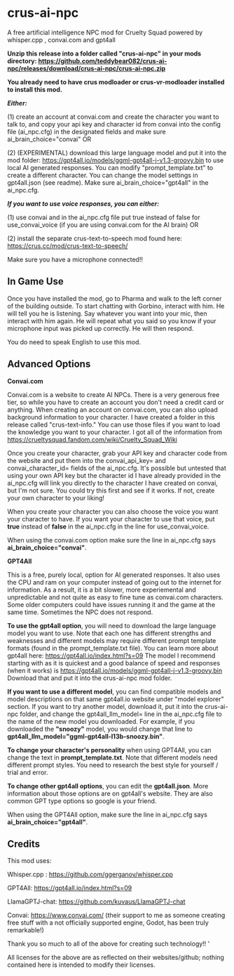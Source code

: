 # crus-ai-npc
 A free artificial intelligence NPC mod for Cruelty Squad powered by whisper.cpp , convai.com and gpt4all


**Unzip this release into a folder called "crus-ai-npc" in your mods directory: https://github.com/teddybear082/crus-ai-npc/releases/download/crus-ai-npc/crus-ai-npc.zip**


**You already need to have crus modloader or crus-vr-modloader installed to install this mod.**

***Either:***

(1) create an account at convai.com and create the character you want to talk to, and copy your api key and character id from convai into the config file (ai_npc.cfg) in the designated fields and make sure ai_brain_choice="convai" OR

(2) (EXPERIMENTAL) download this large language model and put it into the mod folder: https://gpt4all.io/models/ggml-gpt4all-j-v1.3-groovy.bin to use local AI generated responses. You can modify "prompt_template.txt" to create a different character. You can change the model settings in gpt4all.json (see readme). Make sure ai_brain_choice="gpt4all" in the ai_npc.cfg.

***If you want to use voice responses, you can either:***

(1) use convai and in the ai_npc.cfg file put true instead of false for use_convai_voice (if you are using convai.com for the AI brain) OR

(2) install the separate crus-text-to-speech mod found here: https://crus.cc/mod/crus-text-to-speech/

Make sure you have a microphone connected!!

## In Game Use

Once you have installed the mod, go to Pharma and walk to the left corner of the building outside.  To start chatting with Gorbino, interact with him.  He will tell you he is listening.  Say whatever you want into your mic, then interact with him again.  He will repeat what you said so you know if your microphone input was picked up correctly.  He will then respond.

You do need to speak English to use this mod.


## Advanced Options

**Convai.com**

Convai.com is a website to create AI NPCs.  There is a very generous free tier, so while you have to create an account you don't need a credit card or anything.  When creating an account on convai.com, you can also upload background information to your character.  I have created a folder in this release called "crus-text-info."  You can use those files if you want to load the knowledge you want to your character.  I got all of the information from https://crueltysquad.fandom.com/wiki/Cruelty_Squad_Wiki

Once you create your character, grab your API key and character code from the website and put them into the convai_api_key= and convai_character_id= fields of the ai_npc.cfg.  It's possible but untested that using your own API key but the character id I have already provided in the ai_npc.cfg will link you directly to the character I have created on convai, but I'm not sure. You could try this first and see if it works. If not, create your own character to your liking!

When you create your character you can also choose the voice you want your character to have. If you want your character to use that voice, put **true** instead of **false** in the ai_npc.cfg in the line for use_convai_voice.

When using the convai.com option make sure the line in ai_npc.cfg says **ai_brain_choice="convai"**.

**GPT4All**

This is a free, purely local, option for AI generated responses.  It also uses the CPU and ram on your computer instead of going out to the internet for information.  As a result, it is a bit slower, more experiemental and unpredictable and not quite as easy to fine tune as convai.com characters. Some older computers could have issues running it and the game at the same time. Sometimes the NPC does not respond. 

**To use the gpt4all option**, you will need to download the large language model you want to use.  Note that each one has different strengths and weaknesses and different models may require different prompt template formats (found in the prompt_template.txt file).  You can learn more about gpt4all here: https://gpt4all.io/index.html?s=09  The model I recommend starting with as it is quickest and a good balance of speed and responses (when it works) is https://gpt4all.io/models/ggml-gpt4all-j-v1.3-groovy.bin  Download that and put it into the crus-ai-npc mod folder.  

**If you want to use a different model**, you can find compatible models and model descriptions on that same gpt4all.io website under "model explorer" section.  If you want to try another model, download it, put it into the crus-ai-npc folder, and change the gpt4all_llm_model= line in the ai_npc.cfg file to the name of the new model you downloaded.  For example, if you downloaded the **"snoozy"** model, you would change that line to **gpt4all_llm_model="ggml-gpt4all-l13b-snoozy.bin"**.

**To change your character's personality** when using GPT4All, you can change the text in **prompt_template.txt**.  Note that different models need different prompt styles. You need to research the best style for yourself / trial and error.

**To change other gpt4all options**, you can edit the **gpt4all.json**.  More information about those options are on gpt4all's website. They are also common GPT type options so google is your friend.

When using the GPT4All option, make sure the line in ai_npc.cfg says **ai_brain_choice="gpt4all"**.

## Credits

This mod uses:

Whisper.cpp : https://github.com/ggerganov/whisper.cpp  

GPT4All: https://gpt4all.io/index.html?s=09

LlamaGPTJ-chat: https://github.com/kuvaus/LlamaGPTJ-chat

Convai: https://www.convai.com/  (their support to me as someone creating free stuff with a not officially supported engine, Godot, has been truly remarkable!)

Thank you so much to all of the above for creating such technology!!  '

All licenses for the above are as reflected on their websites/github; nothing contained here is intended to modify their licenses.
